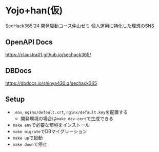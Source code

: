 # Yojo+han(仮)
SecHack365'24 開発駆動コース仲山ゼミ
個人運用に特化した理想のSNS

## OpenAPI Docs
https://claustra01.github.io/sechack365/

## DBDocs
https://dbdocs.io/shinya430.g/sechack365

## Setup
- `.env`, `nginx/default.crt`, `nginx/default.key`を配置する
  - 開発環境の場合は`make dev-cert`で生成できる
- `make env`で必要な環境をインストール
- `make migrate`でDBマイグレーション
- `make up`で起動
- `make down`で停止
